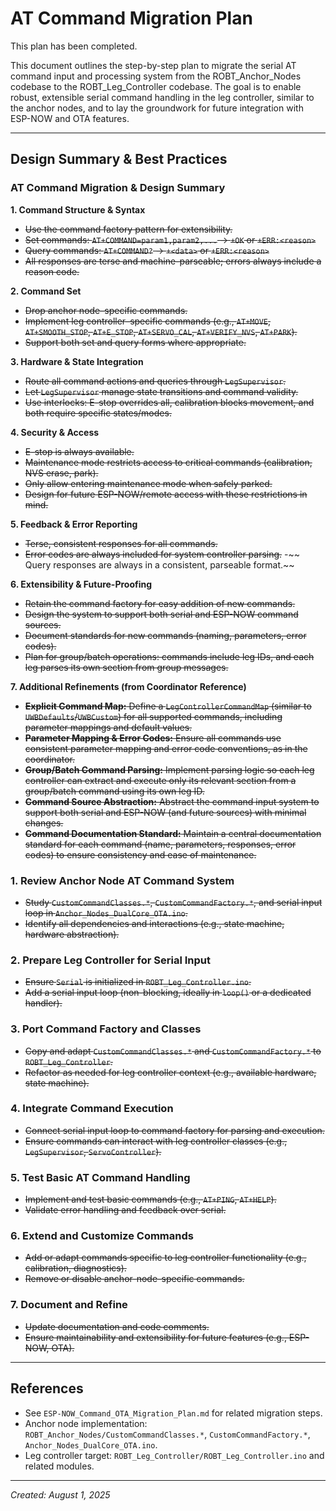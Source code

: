 # AT Command Migration Plan
This plan has been completed.


This document outlines the step-by-step plan to migrate the serial AT command input and processing system from the ROBT_Anchor_Nodes codebase to the ROBT_Leg_Controller codebase. The goal is to enable robust, extensible serial command handling in the leg controller, similar to the anchor nodes, and to lay the groundwork for future integration with ESP-NOW and OTA features.

---


## Design Summary & Best Practices

### AT Command Migration & Design Summary


**1. Command Structure & Syntax**
- ~~Use the command factory pattern for extensibility.~~
- ~~Set commands: `AT+COMMAND=param1,param2,...` → `+OK` or `+ERR:<reason>`~~
- ~~Query commands: `AT+COMMAND?` → `+<data>` or `+ERR:<reason>`~~
- ~~All responses are terse and machine-parseable; errors always include a reason code.~~


**2. Command Set**
- ~~Drop anchor node–specific commands.~~
- ~~Implement leg controller–specific commands (e.g., `AT+MOVE`, `AT+SMOOTH_STOP`, `AT+E_STOP`, `AT+SERVO_CAL`, `AT+VERIFY_NVS`, `AT+PARK`).~~
- ~~Support both set and query forms where appropriate.~~


**3. Hardware & State Integration**
- ~~Route all command actions and queries through `LegSupervisor`.~~
- ~~Let `LegSupervisor` manage state transitions and command validity.~~
- ~~Use interlocks: E-stop overrides all, calibration blocks movement, and both require specific states/modes.~~

**4. Security & Access**
- ~~E-stop is always available.~~
- ~~Maintenance mode restricts access to critical commands (calibration, NVS erase, park).~~
- ~~Only allow entering maintenance mode when safely parked.~~
- ~~Design for future ESP-NOW/remote access with these restrictions in mind.~~

**5. Feedback & Error Reporting**
- ~~Terse, consistent responses for all commands.~~
- ~~Error codes are always included for system controller parsing.~~
-~~ Query responses are always in a consistent, parseable format.~~

**6. Extensibility & Future-Proofing**
- ~~Retain the command factory for easy addition of new commands.~~
- ~~Design the system to support both serial and ESP-NOW command sources.~~
- ~~Document standards for new commands (naming, parameters, error codes).~~
- ~~Plan for group/batch operations: commands include leg IDs, and each leg parses its own section from group messages.~~

**7. Additional Refinements (from Coordinator Reference)**
- ~~**Explicit Command Map:** Define a `LegControllerCommandMap` (similar to `UWBDefaults`/`UWBCustom`) for all supported commands, including parameter mappings and default values.~~
- ~~**Parameter Mapping & Error Codes:** Ensure all commands use consistent parameter mapping and error code conventions, as in the coordinator.~~
- ~~**Group/Batch Command Parsing:** Implement parsing logic so each leg controller can extract and execute only its relevant section from a group/batch command using its own leg ID.~~
- ~~**Command Source Abstraction:** Abstract the command input system to support both serial and ESP-NOW (and future sources) with minimal changes.~~
- ~~**Command Documentation Standard:** Maintain a central documentation standard for each command (name, parameters, responses, error codes) to ensure consistency and ease of maintenance.~~


### 1. Review Anchor Node AT Command System
- ~~Study `CustomCommandClasses.*`, `CustomCommandFactory.*`, and serial input loop in `Anchor_Nodes_DualCore_OTA.ino`.~~
- ~~Identify all dependencies and interactions (e.g., state machine, hardware abstraction).~~

### 2. Prepare Leg Controller for Serial Input
- ~~Ensure `Serial` is initialized in `ROBT_Leg_Controller.ino`.~~
- ~~Add a serial input loop (non-blocking, ideally in `loop()` or a dedicated handler).~~

### 3. Port Command Factory and Classes
- ~~Copy and adapt `CustomCommandClasses.*` and `CustomCommandFactory.*` to `ROBT_Leg_Controller`.~~
- ~~Refactor as needed for leg controller context (e.g., available hardware, state machine).~~

### 4. Integrate Command Execution
- ~~Connect serial input loop to command factory for parsing and execution.~~
- ~~Ensure commands can interact with leg controller classes (e.g., `LegSupervisor`, `ServoController`).~~

### 5. Test Basic AT Command Handling
- ~~Implement and test basic commands (e.g., `AT+PING`, `AT+HELP`).~~
- ~~Validate error handling and feedback over serial.~~

### 6. Extend and Customize Commands
- ~~Add or adapt commands specific to leg controller functionality (e.g., calibration, diagnostics).~~
- ~~Remove or disable anchor-node-specific commands.~~

### 7. Document and Refine
- ~~Update documentation and code comments.~~
- ~~Ensure maintainability and extensibility for future features (e.g., ESP-NOW, OTA).~~

---

## References
- See `ESP-NOW_Command_OTA_Migration_Plan.md` for related migration steps.
- Anchor node implementation: `ROBT_Anchor_Nodes/CustomCommandClasses.*`, `CustomCommandFactory.*`, `Anchor_Nodes_DualCore_OTA.ino`.
- Leg controller target: `ROBT_Leg_Controller/ROBT_Leg_Controller.ino` and related modules.

---

*Created: August 1, 2025*
